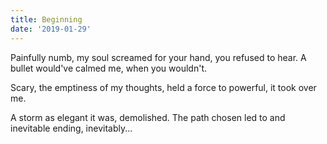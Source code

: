 ```yaml
---
title: Beginning
date: '2019-01-29'
---
```


Painfully numb,
my soul screamed
for your hand,
you refused to hear.
A bullet would've
calmed me, when you wouldn't.

Scary,
the emptiness of my thoughts,
held a force to powerful,
it took over me.

A storm as elegant it was,
demolished.
The path chosen led to
and inevitable ending,
inevitably...
